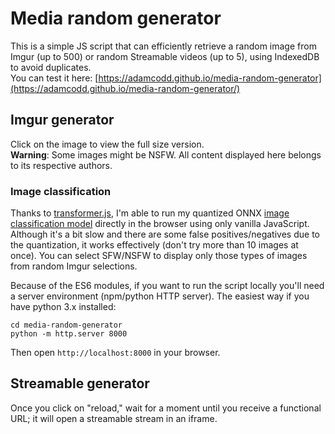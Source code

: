 # Media random generator
This is a simple JS script that can efficiently retrieve a random image from Imgur (up to 500) or random Streamable videos (up to 5), using IndexedDB to avoid duplicates.\
You can test it here: [https://adamcodd.github.io/media-random-generator](https://adamcodd.github.io/media-random-generator/)
## Imgur generator
Click on the image to view the full size version.\
<b>Warning</b>: Some images might be NSFW. All content displayed here belongs to its respective authors.
### Image classification
Thanks to [transformer.js](https://github.com/xenova/transformers.js), I'm able to run my quantized ONNX [image classification model](https://huggingface.co/AdamCodd/vit-base-nsfw-detector) directly in the browser using only vanilla JavaScript. Although it's a bit slow and there are some false positives/negatives due to the quantization, it works effectively (don't try more than 10 images at once). You can select SFW/NSFW to display only those types of images from random Imgur selections. 

Because of the ES6 modules, if you want to run the script locally you'll need a server environment (npm/python HTTP server). The easiest way if you have python 3.x installed:
```
cd media-random-generator
python -m http.server 8000
```
Then open `http://localhost:8000` in your browser.

## Streamable generator
Once you click on "reload," wait for a moment until you receive a functional URL; it will open a streamable stream in an iframe.
